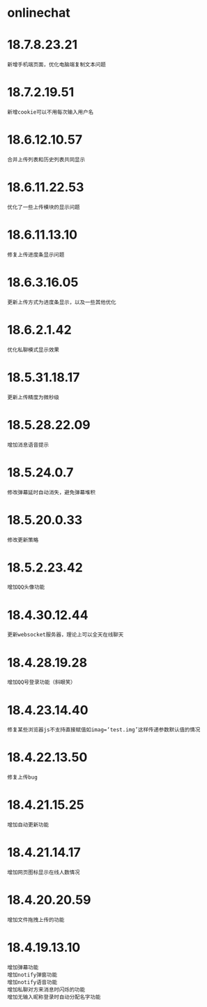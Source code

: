 # onlinechat
# 18.7.8.23.21
	新增手机端页面，优化电脑端复制文本问题
# 18.7.2.19.51
	新增cookie可以不用每次输入用户名
# 18.6.12.10.57
	合并上传列表和历史列表共同显示
# 18.6.11.22.53
	优化了一些上传模块的显示问题
# 18.6.11.13.10
	修复上传进度条显示问题
# 18.6.3.16.05
	更新上传方式为进度条显示，以及一些其他优化
# 18.6.2.1.42
	优化私聊模式显示效果
# 18.5.31.18.17
	更新上传精度为微秒级
# 18.5.28.22.09
	增加消息语音提示
# 18.5.24.0.7
	修改弹幕延时自动消失，避免弹幕堆积
# 18.5.20.0.33
	修改更新策略
# 18.5.2.23.42
	增加QQ头像功能
# 18.4.30.12.44
	更新websocket服务器，理论上可以全天在线聊天
# 18.4.28.19.28
	增加QQ号登录功能（斜眼笑）
# 18.4.23.14.40
	修复某些浏览器js不支持直接赋值如imag=‘test.img’这样传递参数默认值的情况
# 18.4.22.13.50
	修复上传bug
# 18.4.21.15.25
	增加自动更新功能
# 18.4.21.14.17
	增加网页图标显示在线人数情况
# 18.4.20.20.59
	增加文件拖拽上传的功能
# 18.4.19.13.10
	增加弹幕功能
	增加notify弹窗功能
	增加notify语音功能
	增加私聊对方来消息时闪烁的功能
	增加无输入昵称登录时自动分配名字功能
